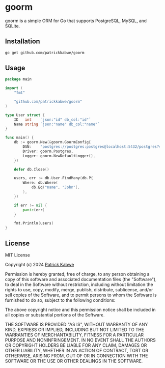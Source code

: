 # goorm

goorm is a simple ORM for Go that supports PostgreSQL, MySQL, and SQLite.

## Installation

```bash
go get github.com/patrickkabwe/goorm
```

## Usage

```go
package main

import (
	"fmt"

	"github.com/patrickkabwe/goorm"
)

type User struct {
	ID   int    `json:"id" db_col:"id"`
	Name string `json:"name" db_col:"name"`
}

func main() {
	db := goorm.New(&goorm.GoormConfig{
		DSN:    "postgres://postgres:postgres@localhost:5432/postgres?sslmode=disable",
		Driver: goorm.Postgres,
		Logger: goorm.NewDefaultLogger(),
	})

	defer db.Close()

	users, err := db.User.FindMany(db.P{
		Where: db.Where(
			db.Eq("name", "John"),
		),
	})

	if err != nil {
		panic(err)
	}

	fmt.Println(users)
}
```

## License

MIT License

Copyright (c) 2024 [Patrick Kabwe](https://github.com/patrickkabwe)

Permission is hereby granted, free of charge, to any person obtaining a copy
of this software and associated documentation files (the "Software"), to deal
in the Software without restriction, including without limitation the rights
to use, copy, modify, merge, publish, distribute, sublicense, and/or sell
copies of the Software, and to permit persons to whom the Software is
furnished to do so, subject to the following conditions:

The above copyright notice and this permission notice shall be included in all
copies or substantial portions of the Software.

THE SOFTWARE IS PROVIDED "AS IS", WITHOUT WARRANTY OF ANY KIND, EXPRESS OR
IMPLIED, INCLUDING BUT NOT LIMITED TO THE WARRANTIES OF MERCHANTABILITY,
FITNESS FOR A PARTICULAR PURPOSE AND NONINFRINGEMENT. IN NO EVENT SHALL THE
AUTHORS OR COPYRIGHT HOLDERS BE LIABLE FOR ANY CLAIM, DAMAGES OR OTHER
LIABILITY, WHETHER IN AN ACTION OF CONTRACT, TORT OR OTHERWISE, ARISING FROM,
OUT OF OR IN CONNECTION WITH THE SOFTWARE OR THE USE OR OTHER DEALINGS IN THE
SOFTWARE.

